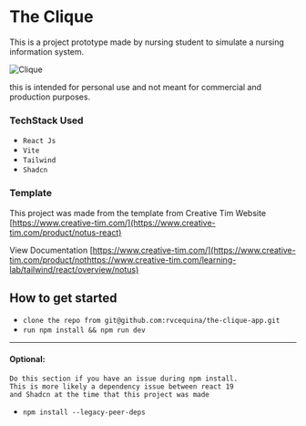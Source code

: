 # The Clique

This is a project prototype made by nursing student to simulate a nursing information system.

![Clique]('https://github.com/rvcequina/the-clique-app/blob/master/src/assets/clique_page.png')

this is intended for personal use and not meant for commercial and production purposes.

### TechStack Used

- `React Js`
- `Vite`
- `Tailwind`
- `Shadcn`

### Template

This project was made from the template from Creative Tim Website
[https://www.creative-tim.com/](https://www.creative-tim.com/product/notus-react)

View Documentation
[https://www.creative-tim.com/](https://www.creative-tim.com/product/nothttps://www.creative-tim.com/learning-lab/tailwind/react/overview/notus)

## How to get started

* `clone the repo from git@github.com:rvcequina/the-clique-app.git`
* `run npm install && npm run dev`

***

#### Optional: 
```
Do this section if you have an issue during npm install. 
This is more likely a dependency issue between react 19 
and Shadcn at the time that this project was made
```

* `npm install --legacy-peer-deps`


